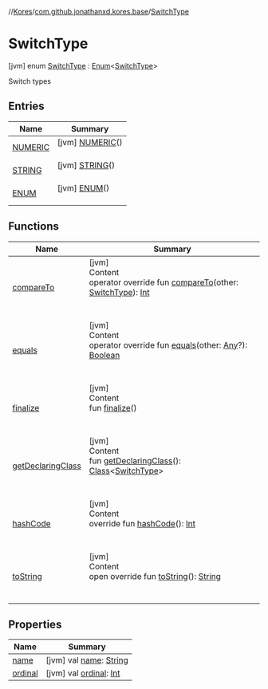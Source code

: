 //[Kores](../../index.md)/[com.github.jonathanxd.kores.base](../index.md)/[SwitchType](index.md)



# SwitchType  
 [jvm] enum [SwitchType](index.md) : [Enum](https://kotlinlang.org/api/latest/jvm/stdlib/kotlin/-enum/index.html)<[SwitchType](index.md)> 

Switch types

   


## Entries  
  
|  Name|  Summary| 
|---|---|
| <a name="com.github.jonathanxd.kores.base/SwitchType.NUMERIC///PointingToDeclaration/"></a>[NUMERIC](-n-u-m-e-r-i-c/index.md)| <a name="com.github.jonathanxd.kores.base/SwitchType.NUMERIC///PointingToDeclaration/"></a> [jvm] [NUMERIC](-n-u-m-e-r-i-c/index.md)()  <br>   <br>
| <a name="com.github.jonathanxd.kores.base/SwitchType.STRING///PointingToDeclaration/"></a>[STRING](-s-t-r-i-n-g/index.md)| <a name="com.github.jonathanxd.kores.base/SwitchType.STRING///PointingToDeclaration/"></a> [jvm] [STRING](-s-t-r-i-n-g/index.md)()  <br>   <br>
| <a name="com.github.jonathanxd.kores.base/SwitchType.ENUM///PointingToDeclaration/"></a>[ENUM](-e-n-u-m/index.md)| <a name="com.github.jonathanxd.kores.base/SwitchType.ENUM///PointingToDeclaration/"></a> [jvm] [ENUM](-e-n-u-m/index.md)()  <br>   <br>


## Functions  
  
|  Name|  Summary| 
|---|---|
| <a name="kotlin/Enum/compareTo/#com.github.jonathanxd.kores.base.SwitchType/PointingToDeclaration/"></a>[compareTo](-e-n-u-m/index.md#%5Bkotlin%2FEnum%2FcompareTo%2F%23com.github.jonathanxd.kores.base.SwitchType%2FPointingToDeclaration%2F%5D%2FFunctions%2F-1211764316)| <a name="kotlin/Enum/compareTo/#com.github.jonathanxd.kores.base.SwitchType/PointingToDeclaration/"></a>[jvm]  <br>Content  <br>operator override fun [compareTo](-e-n-u-m/index.md#%5Bkotlin%2FEnum%2FcompareTo%2F%23com.github.jonathanxd.kores.base.SwitchType%2FPointingToDeclaration%2F%5D%2FFunctions%2F-1211764316)(other: [SwitchType](index.md)): [Int](https://kotlinlang.org/api/latest/jvm/stdlib/kotlin/-int/index.html)  <br><br><br>
| <a name="kotlin/Enum/equals/#kotlin.Any?/PointingToDeclaration/"></a>[equals](../../com.github.jonathanxd.kores.util/-state/-r-e-q-u-i-r-e_-s-u-p-e-r/index.md#%5Bkotlin%2FEnum%2Fequals%2F%23kotlin.Any%3F%2FPointingToDeclaration%2F%5D%2FFunctions%2F-1211764316)| <a name="kotlin/Enum/equals/#kotlin.Any?/PointingToDeclaration/"></a>[jvm]  <br>Content  <br>operator override fun [equals](../../com.github.jonathanxd.kores.util/-state/-r-e-q-u-i-r-e_-s-u-p-e-r/index.md#%5Bkotlin%2FEnum%2Fequals%2F%23kotlin.Any%3F%2FPointingToDeclaration%2F%5D%2FFunctions%2F-1211764316)(other: [Any](https://kotlinlang.org/api/latest/jvm/stdlib/kotlin/-any/index.html)?): [Boolean](https://kotlinlang.org/api/latest/jvm/stdlib/kotlin/-boolean/index.html)  <br><br><br>
| <a name="kotlin/Enum/finalize/#/PointingToDeclaration/"></a>[finalize](../../com.github.jonathanxd.kores.util/-state/-r-e-q-u-i-r-e_-s-u-p-e-r/index.md#%5Bkotlin%2FEnum%2Ffinalize%2F%23%2FPointingToDeclaration%2F%5D%2FFunctions%2F-1211764316)| <a name="kotlin/Enum/finalize/#/PointingToDeclaration/"></a>[jvm]  <br>Content  <br>fun [finalize](../../com.github.jonathanxd.kores.util/-state/-r-e-q-u-i-r-e_-s-u-p-e-r/index.md#%5Bkotlin%2FEnum%2Ffinalize%2F%23%2FPointingToDeclaration%2F%5D%2FFunctions%2F-1211764316)()  <br><br><br>
| <a name="kotlin/Enum/getDeclaringClass/#/PointingToDeclaration/"></a>[getDeclaringClass](../../com.github.jonathanxd.kores.util/-state/-r-e-q-u-i-r-e_-s-u-p-e-r/index.md#%5Bkotlin%2FEnum%2FgetDeclaringClass%2F%23%2FPointingToDeclaration%2F%5D%2FFunctions%2F-1211764316)| <a name="kotlin/Enum/getDeclaringClass/#/PointingToDeclaration/"></a>[jvm]  <br>Content  <br>fun [getDeclaringClass](../../com.github.jonathanxd.kores.util/-state/-r-e-q-u-i-r-e_-s-u-p-e-r/index.md#%5Bkotlin%2FEnum%2FgetDeclaringClass%2F%23%2FPointingToDeclaration%2F%5D%2FFunctions%2F-1211764316)(): [Class](https://docs.oracle.com/javase/8/docs/api/java/lang/Class.html)<[SwitchType](index.md)>  <br><br><br>
| <a name="kotlin/Enum/hashCode/#/PointingToDeclaration/"></a>[hashCode](../../com.github.jonathanxd.kores.util/-state/-r-e-q-u-i-r-e_-s-u-p-e-r/index.md#%5Bkotlin%2FEnum%2FhashCode%2F%23%2FPointingToDeclaration%2F%5D%2FFunctions%2F-1211764316)| <a name="kotlin/Enum/hashCode/#/PointingToDeclaration/"></a>[jvm]  <br>Content  <br>override fun [hashCode](../../com.github.jonathanxd.kores.util/-state/-r-e-q-u-i-r-e_-s-u-p-e-r/index.md#%5Bkotlin%2FEnum%2FhashCode%2F%23%2FPointingToDeclaration%2F%5D%2FFunctions%2F-1211764316)(): [Int](https://kotlinlang.org/api/latest/jvm/stdlib/kotlin/-int/index.html)  <br><br><br>
| <a name="kotlin/Enum/toString/#/PointingToDeclaration/"></a>[toString](../../com.github.jonathanxd.kores.util/-state/-r-e-q-u-i-r-e_-s-u-p-e-r/index.md#%5Bkotlin%2FEnum%2FtoString%2F%23%2FPointingToDeclaration%2F%5D%2FFunctions%2F-1211764316)| <a name="kotlin/Enum/toString/#/PointingToDeclaration/"></a>[jvm]  <br>Content  <br>open override fun [toString](../../com.github.jonathanxd.kores.util/-state/-r-e-q-u-i-r-e_-s-u-p-e-r/index.md#%5Bkotlin%2FEnum%2FtoString%2F%23%2FPointingToDeclaration%2F%5D%2FFunctions%2F-1211764316)(): [String](https://kotlinlang.org/api/latest/jvm/stdlib/kotlin/-string/index.html)  <br><br><br>


## Properties  
  
|  Name|  Summary| 
|---|---|
| <a name="com.github.jonathanxd.kores.base/SwitchType/name/#/PointingToDeclaration/"></a>[name](index.md#%5Bcom.github.jonathanxd.kores.base%2FSwitchType%2Fname%2F%23%2FPointingToDeclaration%2F%5D%2FProperties%2F-1211764316)| <a name="com.github.jonathanxd.kores.base/SwitchType/name/#/PointingToDeclaration/"></a> [jvm] val [name](index.md#%5Bcom.github.jonathanxd.kores.base%2FSwitchType%2Fname%2F%23%2FPointingToDeclaration%2F%5D%2FProperties%2F-1211764316): [String](https://kotlinlang.org/api/latest/jvm/stdlib/kotlin/-string/index.html)   <br>
| <a name="com.github.jonathanxd.kores.base/SwitchType/ordinal/#/PointingToDeclaration/"></a>[ordinal](index.md#%5Bcom.github.jonathanxd.kores.base%2FSwitchType%2Fordinal%2F%23%2FPointingToDeclaration%2F%5D%2FProperties%2F-1211764316)| <a name="com.github.jonathanxd.kores.base/SwitchType/ordinal/#/PointingToDeclaration/"></a> [jvm] val [ordinal](index.md#%5Bcom.github.jonathanxd.kores.base%2FSwitchType%2Fordinal%2F%23%2FPointingToDeclaration%2F%5D%2FProperties%2F-1211764316): [Int](https://kotlinlang.org/api/latest/jvm/stdlib/kotlin/-int/index.html)   <br>

